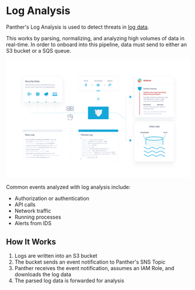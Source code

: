 # Log Analysis

Panther's Log Analysis is used to detect threats in [log data](log-processing/supported-logs).

This works by parsing, normalizing, and analyzing high volumes of data in real-time. In order to onboard into this pipeline, data must send to either an S3 bucket or a SQS queue.

![](../.gitbook/assets/readme-overview.png)

Common events analyzed with log analysis include:
* Authorization or authentication
* API calls
* Network traffic
* Running processes
* Alerts from IDS

## How It Works

1. Logs are written into an S3 bucket
2. The bucket sends an event notification to Panther's SNS Topic
3. Panther receives the event notification, assumes an IAM Role, and downloads the log data
4. The parsed log data is forwarded for analysis
